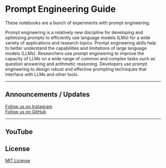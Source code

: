 # Prompt Engineering Guide

These notebooks are a bunch of experiments with prompt engineering.

Prompt engineering is a relatively new discipline for developing and optimizing prompts to efficiently use language models (LMs) for a wide variety of applications and research topics. Prompt engineering skills help to better understand the capabilities and limitations of large language models (LLMs). Researchers use prompt engineering to improve the capacity of LLMs on a wide range of common and complex tasks such as question answering and arithmetic reasoning. Developers use prompt engineering to design robust and effective prompting techniques that interface with LLMs and other tools.



---
## Announcements / Updates

[Follow us on Instagram](https://www.instagram.com/skunksai/)       
[Follow us on GitHub](https://github.com/aiskunks/)       

---
## YouTube




## License

[MIT License](https://github.com/dair-ai/Prompt-Engineering-Guide/blob/main/LICENSE.md)

